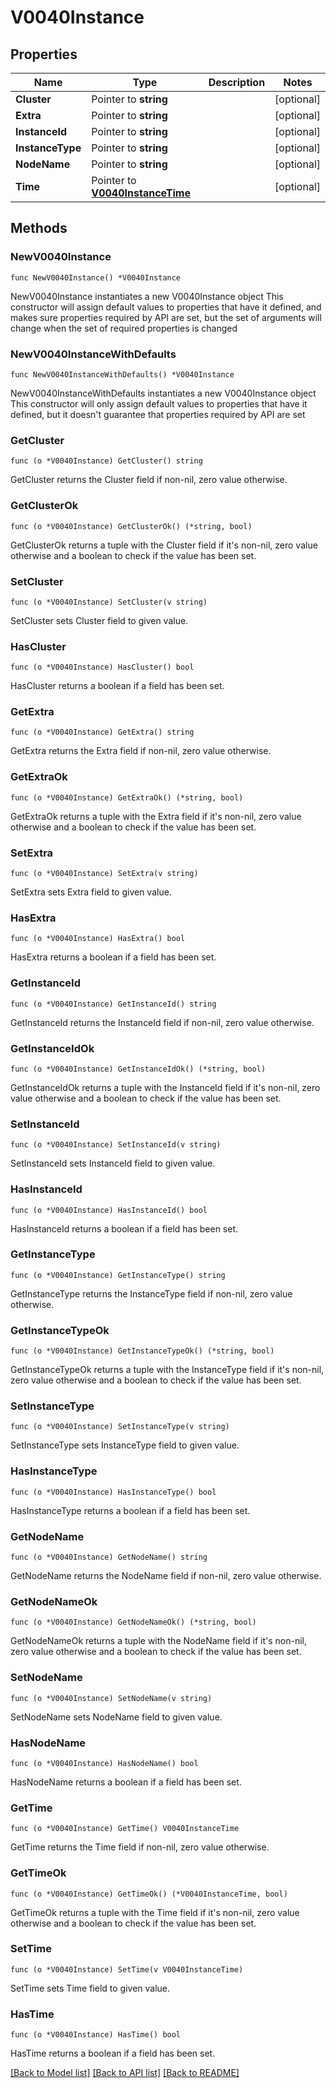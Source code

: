 # V0040Instance

## Properties

Name | Type | Description | Notes
------------ | ------------- | ------------- | -------------
**Cluster** | Pointer to **string** |  | [optional] 
**Extra** | Pointer to **string** |  | [optional] 
**InstanceId** | Pointer to **string** |  | [optional] 
**InstanceType** | Pointer to **string** |  | [optional] 
**NodeName** | Pointer to **string** |  | [optional] 
**Time** | Pointer to [**V0040InstanceTime**](V0040InstanceTime.md) |  | [optional] 

## Methods

### NewV0040Instance

`func NewV0040Instance() *V0040Instance`

NewV0040Instance instantiates a new V0040Instance object
This constructor will assign default values to properties that have it defined,
and makes sure properties required by API are set, but the set of arguments
will change when the set of required properties is changed

### NewV0040InstanceWithDefaults

`func NewV0040InstanceWithDefaults() *V0040Instance`

NewV0040InstanceWithDefaults instantiates a new V0040Instance object
This constructor will only assign default values to properties that have it defined,
but it doesn't guarantee that properties required by API are set

### GetCluster

`func (o *V0040Instance) GetCluster() string`

GetCluster returns the Cluster field if non-nil, zero value otherwise.

### GetClusterOk

`func (o *V0040Instance) GetClusterOk() (*string, bool)`

GetClusterOk returns a tuple with the Cluster field if it's non-nil, zero value otherwise
and a boolean to check if the value has been set.

### SetCluster

`func (o *V0040Instance) SetCluster(v string)`

SetCluster sets Cluster field to given value.

### HasCluster

`func (o *V0040Instance) HasCluster() bool`

HasCluster returns a boolean if a field has been set.

### GetExtra

`func (o *V0040Instance) GetExtra() string`

GetExtra returns the Extra field if non-nil, zero value otherwise.

### GetExtraOk

`func (o *V0040Instance) GetExtraOk() (*string, bool)`

GetExtraOk returns a tuple with the Extra field if it's non-nil, zero value otherwise
and a boolean to check if the value has been set.

### SetExtra

`func (o *V0040Instance) SetExtra(v string)`

SetExtra sets Extra field to given value.

### HasExtra

`func (o *V0040Instance) HasExtra() bool`

HasExtra returns a boolean if a field has been set.

### GetInstanceId

`func (o *V0040Instance) GetInstanceId() string`

GetInstanceId returns the InstanceId field if non-nil, zero value otherwise.

### GetInstanceIdOk

`func (o *V0040Instance) GetInstanceIdOk() (*string, bool)`

GetInstanceIdOk returns a tuple with the InstanceId field if it's non-nil, zero value otherwise
and a boolean to check if the value has been set.

### SetInstanceId

`func (o *V0040Instance) SetInstanceId(v string)`

SetInstanceId sets InstanceId field to given value.

### HasInstanceId

`func (o *V0040Instance) HasInstanceId() bool`

HasInstanceId returns a boolean if a field has been set.

### GetInstanceType

`func (o *V0040Instance) GetInstanceType() string`

GetInstanceType returns the InstanceType field if non-nil, zero value otherwise.

### GetInstanceTypeOk

`func (o *V0040Instance) GetInstanceTypeOk() (*string, bool)`

GetInstanceTypeOk returns a tuple with the InstanceType field if it's non-nil, zero value otherwise
and a boolean to check if the value has been set.

### SetInstanceType

`func (o *V0040Instance) SetInstanceType(v string)`

SetInstanceType sets InstanceType field to given value.

### HasInstanceType

`func (o *V0040Instance) HasInstanceType() bool`

HasInstanceType returns a boolean if a field has been set.

### GetNodeName

`func (o *V0040Instance) GetNodeName() string`

GetNodeName returns the NodeName field if non-nil, zero value otherwise.

### GetNodeNameOk

`func (o *V0040Instance) GetNodeNameOk() (*string, bool)`

GetNodeNameOk returns a tuple with the NodeName field if it's non-nil, zero value otherwise
and a boolean to check if the value has been set.

### SetNodeName

`func (o *V0040Instance) SetNodeName(v string)`

SetNodeName sets NodeName field to given value.

### HasNodeName

`func (o *V0040Instance) HasNodeName() bool`

HasNodeName returns a boolean if a field has been set.

### GetTime

`func (o *V0040Instance) GetTime() V0040InstanceTime`

GetTime returns the Time field if non-nil, zero value otherwise.

### GetTimeOk

`func (o *V0040Instance) GetTimeOk() (*V0040InstanceTime, bool)`

GetTimeOk returns a tuple with the Time field if it's non-nil, zero value otherwise
and a boolean to check if the value has been set.

### SetTime

`func (o *V0040Instance) SetTime(v V0040InstanceTime)`

SetTime sets Time field to given value.

### HasTime

`func (o *V0040Instance) HasTime() bool`

HasTime returns a boolean if a field has been set.


[[Back to Model list]](../README.md#documentation-for-models) [[Back to API list]](../README.md#documentation-for-api-endpoints) [[Back to README]](../README.md)



